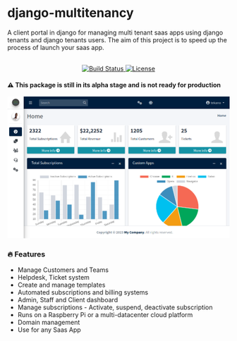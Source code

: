 # django-multitenancy
A client portal in django  for managing multi tenant saas apps using django tenants and django tenants users.
The aim of this project is to speed up the process of launch your saas app.
<p align="center">
    <br>
    <a href="https://github.com/django-multitenancy/django-multitenancy/actions">
        <img src="https://github.com/django-multitenancy/django-multitenancy/workflows/Multitenancy%20CI/badge.svg" alt="Build Status" />
    </a>
    <a href="https://opensource.org/licenses/BSD-3-Clause">
        <img src="https://img.shields.io/badge/license-BSD-blue.svg" alt="License" />
    </a>
</p>


#### :warning: This package is still in its alpha stage and is not ready for production

![django-multitenancy screenshot](https://github.com/tekanokhambane/django-multitenancy/blob/main/.github/dango-multitenancy-screenshot.png)


### 🔥 Features

-   Manage Customers and Teams
-   Helpdesk, Ticket system
-   Create and manage templates
-   Automated subscriptions and billing systems
-   Admin, Staff and Client dashboard
-   Manage subscriptions - Activate, suspend, deactivate subscription
-   Runs on a Raspberry Pi or a multi-datacenter cloud platform
-   Domain management 
-   Use for any Saas App

